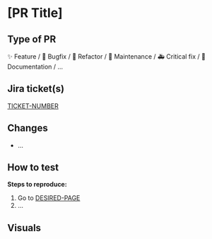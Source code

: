 # [PR Title]

## Type of PR

:sparkles: Feature / :bug: Bugfix / :art: Refactor / :broom: Maintenance / :ambulance: Critical fix / :memo: Documentation / ...

## Jira ticket(s)

[TICKET-NUMBER](https://scoutinglommel.atlassian.net/browse/TICKET-NUMBER)

## Changes

- ...

## How to test

**Steps to reproduce:**

1. Go to [DESIRED-PAGE](http://localhost:3000/)
2. ...

## Visuals

